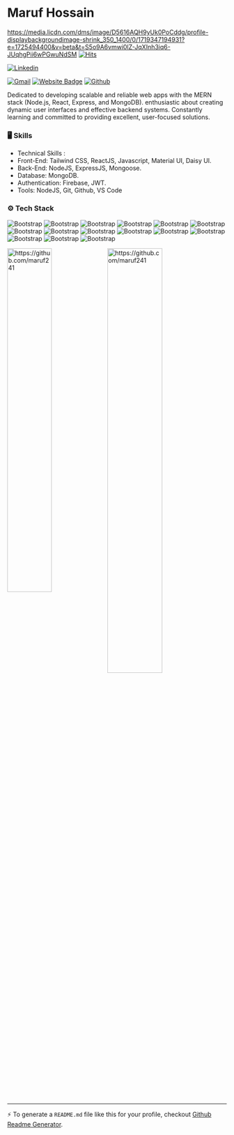 # Maruf Hossain
https://media.licdn.com/dms/image/D5616AQH9yUk0PoCddg/profile-displaybackgroundimage-shrink_350_1400/0/1719347194931?e=1725494400&v=beta&t=S5o9A6vmwi0lZ-JqXInh3iq6-JUqhgPii6wPGwuNdSM
[![Hits](https://hits.seeyoufarm.com/api/count/incr/badge.svg?url=https%3A%2F%2Fgithub.com%2Fhttps://github.com/maruf241%2Fhttps://github.com/maruf241&count_bg=%2379C83D&title_bg=%23555555&icon=&icon_color=%23E7E7E7&title=Profile+Views&edge_flat=false)](https://hits.seeyoufarm.com)

[![Linkedin](https://img.shields.io/badge/-LinkedIn-blue?style=flat&logo=Linkedin&logoColor=white)](https://www.linkedin.com/in/https://www.linkedin.com/in/marufcse//)

[![Gmail](https://img.shields.io/badge/-Gmail-c14438?style=flat&logo=Gmail&logoColor=white)](mailto:maruf.cse22@gmail.com)
[![Website Badge](https://img.shields.io/badge/-Website-c14438?style=flat&logo=Google-Chrome&logoColor=white&link=https://github.com/maruf241)](https://github.com/maruf241)
[![Github](https://img.shields.io/github/followers/https://github.com/maruf241?label=Follow&style=social)](https://github.com/https://github.com/maruf241)

Dedicated to developing scalable and reliable web apps with the MERN stack (Node.js, React, Express, and MongoDB). enthusiastic about creating dynamic user interfaces and effective backend systems. Constantly learning and committed to providing excellent, user-focused solutions.


### 🖥 Skills

- Technical Skills :
- Front-End: Tailwind CSS, ReactJS, Javascript, Material UI, Daisy UI.
- Back-End: NodeJS, ExpressJS, Mongoose.
- Database:  MongoDB.
- Authentication:  Firebase, JWT.
- Tools:  NodeJS, Git, Github, VS Code
### ⚙️ Tech Stack

![Bootstrap](https://img.shields.io/badge/-HTML-05122A?style=flat-square&logo=HTML&color=353535) ![Bootstrap](https://img.shields.io/badge/-CSS-05122A?style=flat-square&logo=CSS&color=353535) ![Bootstrap](https://img.shields.io/badge/-Tailwind%20CSS-05122A?style=flat-square&logo=Tailwind-CSS&color=353535) ![Bootstrap](https://img.shields.io/badge/-Javascript-05122A?style=flat-square&logo=Javascript&color=353535) ![Bootstrap](https://img.shields.io/badge/-Typescript-05122A?style=flat-square&logo=Typescript&color=353535) ![Bootstrap](https://img.shields.io/badge/-React%20JS-05122A?style=flat-square&logo=React-JS&color=353535) ![Bootstrap](https://img.shields.io/badge/-Next%20js-05122A?style=flat-square&logo=Next-js&color=353535) ![Bootstrap](https://img.shields.io/badge/-Redux-05122A?style=flat-square&logo=Redux&color=353535) ![Bootstrap](https://img.shields.io/badge/-Node%20js-05122A?style=flat-square&logo=Node-js&color=353535) ![Bootstrap](https://img.shields.io/badge/-Express%20js%20-05122A?style=flat-square&logo=Express-js&color=353535) ![Bootstrap](https://img.shields.io/badge/-MongoDB-05122A?style=flat-square&logo=MongoDB&color=353535) ![Bootstrap](https://img.shields.io/badge/-NoSQL-05122A?style=flat-square&logo=NoSQL&color=353535) ![Bootstrap](https://img.shields.io/badge/-PostgreSQL-05122A?style=flat-square&logo=PostgreSQL&color=353535) ![Bootstrap](https://img.shields.io/badge/-Visual%20Studio%20Code-05122A?style=flat-square&logo=Visual-Studio-Code&color=353535) ![Bootstrap](https://img.shields.io/badge/-Docker-05122A?style=flat-square&logo=Docker&color=353535)

<div>
  <img width="45%" align="left" src="https://github-readme-stats.vercel.app/api/top-langs?username=https://github.com/maruf241&show_icons=true&locale=en&layout=compact" alt="https://github.com/maruf241" />
  <img width="50%"  src="https://github-readme-streak-stats.herokuapp.com/?user=https://github.com/maruf241&" alt="https://github.com/maruf241" />
</div>


---
:zap: To generate a `README.md` file like this for your profile, checkout [Github Readme Generator](https://hejazizo-github-profile-readme-srcstreamlit-app-i6skm7.streamlit.app/).
